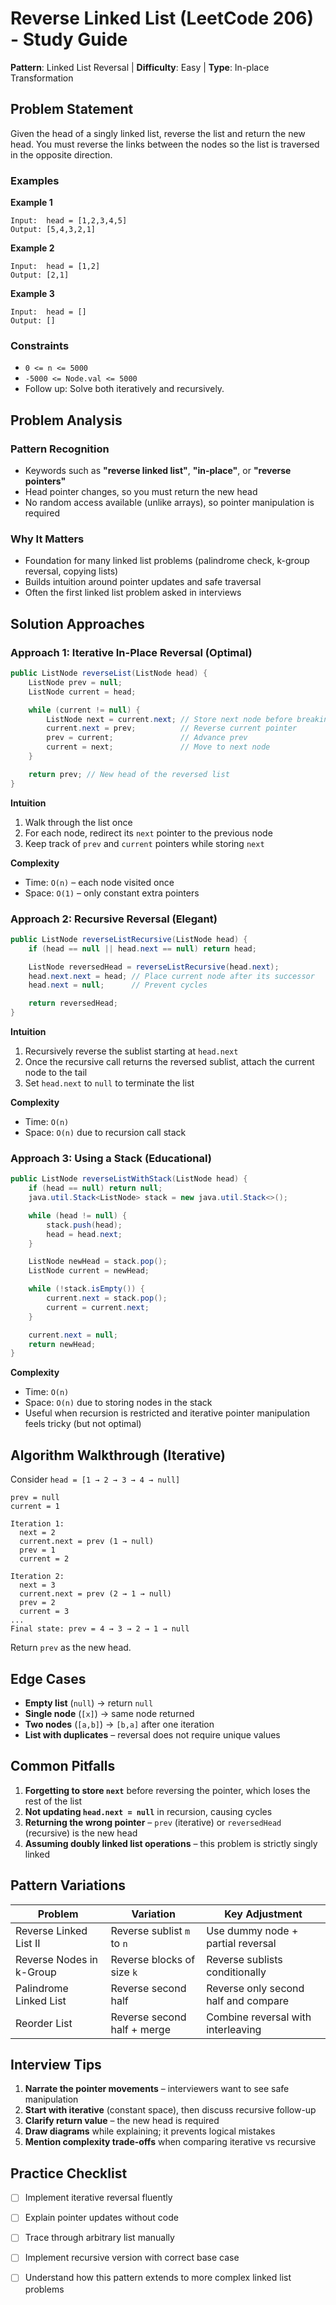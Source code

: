 # Reverse Linked List (LeetCode 206) - Study Guide

**Pattern**: Linked List Reversal | **Difficulty**: Easy | **Type**: In-place Transformation

## Problem Statement

Given the head of a singly linked list, reverse the list and return the new head. You must reverse the links between the nodes so the list is traversed in the opposite direction.

### Examples

**Example 1**
```
Input:  head = [1,2,3,4,5]
Output: [5,4,3,2,1]
```

**Example 2**
```
Input:  head = [1,2]
Output: [2,1]
```

**Example 3**
```
Input:  head = []
Output: []
```

### Constraints
- `0 <= n <= 5000`
- `-5000 <= Node.val <= 5000`
- Follow up: Solve both iteratively and recursively.

## Problem Analysis

### Pattern Recognition
- Keywords such as **"reverse linked list"**, **"in-place"**, or **"reverse pointers"**
- Head pointer changes, so you must return the new head
- No random access available (unlike arrays), so pointer manipulation is required

### Why It Matters
- Foundation for many linked list problems (palindrome check, k-group reversal, copying lists)
- Builds intuition around pointer updates and safe traversal
- Often the first linked list problem asked in interviews

## Solution Approaches

### Approach 1: Iterative In-Place Reversal (Optimal)

```java
public ListNode reverseList(ListNode head) {
    ListNode prev = null;
    ListNode current = head;

    while (current != null) {
        ListNode next = current.next; // Store next node before breaking link
        current.next = prev;          // Reverse current pointer
        prev = current;               // Advance prev
        current = next;               // Move to next node
    }

    return prev; // New head of the reversed list
}
```

**Intuition**
1. Walk through the list once
2. For each node, redirect its `next` pointer to the previous node
3. Keep track of `prev` and `current` pointers while storing `next`

**Complexity**
- Time: `O(n)` – each node visited once
- Space: `O(1)` – only constant extra pointers

### Approach 2: Recursive Reversal (Elegant)

```java
public ListNode reverseListRecursive(ListNode head) {
    if (head == null || head.next == null) return head;

    ListNode reversedHead = reverseListRecursive(head.next);
    head.next.next = head; // Place current node after its successor
    head.next = null;      // Prevent cycles

    return reversedHead;
}
```

**Intuition**
1. Recursively reverse the sublist starting at `head.next`
2. Once the recursive call returns the reversed sublist, attach the current node to the tail
3. Set `head.next` to `null` to terminate the list

**Complexity**
- Time: `O(n)`
- Space: `O(n)` due to recursion call stack

### Approach 3: Using a Stack (Educational)

```java
public ListNode reverseListWithStack(ListNode head) {
    if (head == null) return null;
    java.util.Stack<ListNode> stack = new java.util.Stack<>();

    while (head != null) {
        stack.push(head);
        head = head.next;
    }

    ListNode newHead = stack.pop();
    ListNode current = newHead;

    while (!stack.isEmpty()) {
        current.next = stack.pop();
        current = current.next;
    }

    current.next = null;
    return newHead;
}
```

**Complexity**
- Time: `O(n)`
- Space: `O(n)` due to storing nodes in the stack
- Useful when recursion is restricted and iterative pointer manipulation feels tricky (but not optimal)

## Algorithm Walkthrough (Iterative)

Consider `head = [1 → 2 → 3 → 4 → null]`

```
prev = null
current = 1

Iteration 1:
  next = 2
  current.next = prev (1 → null)
  prev = 1
  current = 2

Iteration 2:
  next = 3
  current.next = prev (2 → 1 → null)
  prev = 2
  current = 3
...
Final state: prev = 4 → 3 → 2 → 1 → null
```

Return `prev` as the new head.

## Edge Cases
- **Empty list** (`null`) → return `null`
- **Single node** (`[x]`) → same node returned
- **Two nodes** (`[a,b]`) → `[b,a]` after one iteration
- **List with duplicates** – reversal does not require unique values

## Common Pitfalls
1. **Forgetting to store `next`** before reversing the pointer, which loses the rest of the list
2. **Not updating `head.next = null`** in recursion, causing cycles
3. **Returning the wrong pointer** – `prev` (iterative) or `reversedHead` (recursive) is the new head
4. **Assuming doubly linked list operations** – this problem is strictly singly linked

## Pattern Variations
| Problem | Variation | Key Adjustment |
|---------|-----------|----------------|
| Reverse Linked List II | Reverse sublist `m` to `n` | Use dummy node + partial reversal |
| Reverse Nodes in k-Group | Reverse blocks of size `k` | Reverse sublists conditionally |
| Palindrome Linked List | Reverse second half | Reverse only second half and compare |
| Reorder List | Reverse second half + merge | Combine reversal with interleaving |

## Interview Tips
1. **Narrate the pointer movements** – interviewers want to see safe manipulation
2. **Start with iterative** (constant space), then discuss recursive follow-up
3. **Clarify return value** – the new head is required
4. **Draw diagrams** while explaining; it prevents logical mistakes
5. **Mention complexity trade-offs** when comparing iterative vs recursive

## Practice Checklist
- [ ] Implement iterative reversal fluently
- [ ] Explain pointer updates without code
- [ ] Trace through arbitrary list manually
- [ ] Implement recursive version with correct base case
- [ ] Understand how this pattern extends to more complex linked list problems

